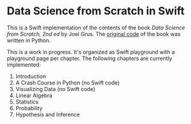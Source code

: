 # Data Science from Scratch in Swift

This is a Swift implementation of the contents of the book *Data Science from Scratch, 2nd ed* by Joel Grus. The [original code](https://github.com/joelgrus/data-science-from-scratch) of the book was written in Python.

This is a work in progress. It's organized as Swift playground with a playground page per chapter. The following chapters are currently implemented:

1. Introduction
2. A Crash Course in Python (no Swift code)
3. Visualizing Data (no Swift code)
4. Linear Algebra
5. Statistics
6. Probability
7. Hypothesis and Inference